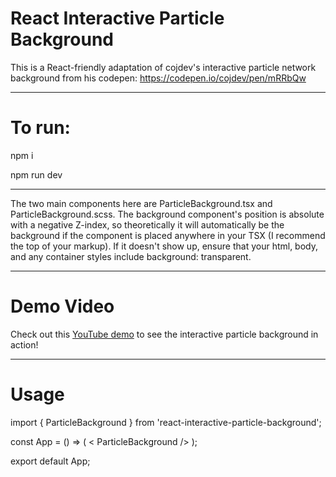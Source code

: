 # React Interactive Particle Background
This is a React-friendly adaptation of cojdev's interactive particle network background from his codepen: https://codepen.io/cojdev/pen/mRRbQw

----------------------------------------------------------------------

# To run:
npm i

npm run dev

----------------------------------------------------------------------

The two main components here are ParticleBackground.tsx and ParticleBackground.scss. The background component's position is absolute with a negative Z-index, so theoretically it will automatically be the background if the component is placed anywhere in your TSX (I recommend the top of your markup). If it doesn't show up, ensure that your html, body, and any container styles include background: transparent.

----------------------------------------------------------------------

# Demo Video
Check out this <a href="https://www.youtube.com/watch?v=oWGoMnue1xI&ab_channel=drfeinstein">YouTube demo<a/> to see the interactive particle background in action!

______________________________________________________________________

# Usage

import { ParticleBackground } from 'react-interactive-particle-background';

const App = () => (
  < ParticleBackground />
);

export default App;
